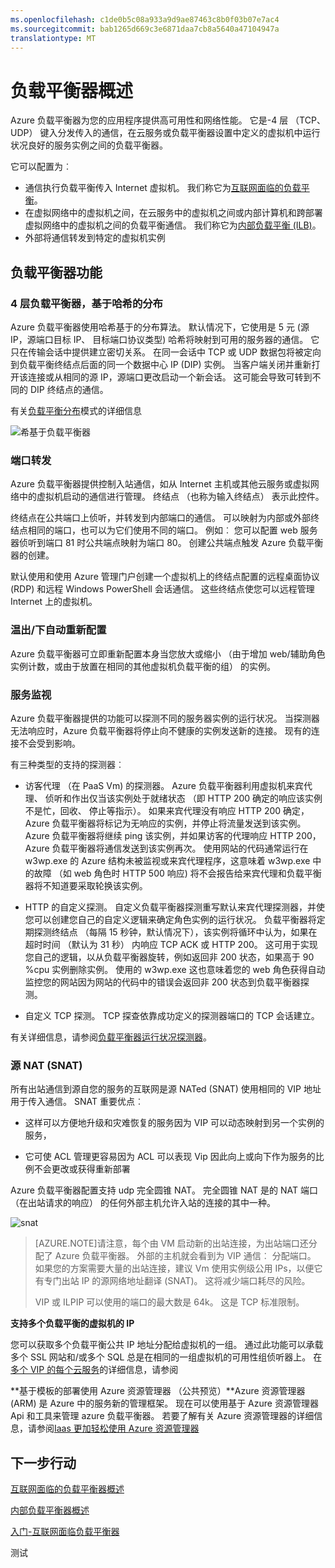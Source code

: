 ```yaml
---
ms.openlocfilehash: c1de0b5c08a933a9d9ae87463c8b0f03b07e7ac4
ms.sourcegitcommit: bab1265d669c3e6871daa7cb8a5640a47104947a
translationtype: MT
---
```

<properties 
   pageTitle="Azure 负载平衡器概述 |Microsoft Azure"
   description="概述 Azure 负载平衡器的功能、 体系结构和实现。 它有助于了解如何负载平衡器工作原理，以及利用它的云"
   services="load-balancer"
   documentationCenter="na"
   authors="joaoma"
   manager="adinah"
   editor="tysonn" />
<tags 
   ms.service="load-balancer"
   ms.devlang="na"
   ms.topic="article"
   ms.tgt_pltfrm="na"
   ms.workload="infrastructure-services"
   ms.date="07/10/2015"
   ms.author="joaoma" />


# 负载平衡器概述 
Azure 负载平衡器为您的应用程序提供高可用性和网络性能。 它是-4 层 （TCP、 UDP） 键入分发传入的通信，在云服务或负载平衡器设置中定义的虚拟机中运行状况良好的服务实例之间的负载平衡器。
 
它可以配置为︰

- 通信执行负载平衡传入 Internet 虚拟机。 我们称它为[互联网面临的负载平衡](load-balancer-internet-overview.md)。
- 在虚拟网络中的虚拟机之间，在云服务中的虚拟机之间或内部计算机和跨部署虚拟网络中的虚拟机之间的负载平衡通信。 我们称它为[内部负载平衡 (ILB)](load-balancer-internal-overview.md)。
-   外部将通信转发到特定的虚拟机实例


## 负载平衡器功能

### 4 层负载平衡器，基于哈希的分布

Azure 负载平衡器使用哈希基于的分布算法。 默认情况下，它使用是 5 元 (源 IP，源端口目标 IP、 目标端口协议类型) 哈希将映射到可用的服务器的通信。 它只在传输会话中提供建立密切关系。 在同一会话中 TCP 或 UDP 数据包将被定向到负载平衡终结点后面的同一个数据中心 IP (DIP) 实例。 当客户端关闭并重新打开该连接或从相同的源 IP，源端口更改启动一个新会话。 这可能会导致可转到不同的 DIP 终结点的通信。


有关[负载平衡分布](load-balancer-distribution-mode.md)模式的详细信息

![希基于负载平衡器](./media/load-balancer-overview/load-balancer-distribution.png)

### 端口转发

Azure 负载平衡器提供控制入站通信，如从 Internet 主机或其他云服务或虚拟网络中的虚拟机启动的通信进行管理。 终结点 （也称为输入终结点） 表示此控件。

终结点在公共端口上侦听，并转发到内部端口的通信。  可以映射为内部或外部终结点相同的端口，也可以为它们使用不同的端口。 例如︰ 您可以配置 web 服务器侦听到端口 81 时公共端点映射为端口 80。 创建公共端点触发 Azure 负载平衡器的创建。

默认使用和使用 Azure 管理门户创建一个虚拟机上的终结点配置的远程桌面协议 (RDP) 和远程 Windows PowerShell 会话通信。 这些终结点使您可以远程管理 Internet 上的虚拟机。


### 温出/下自动重新配置

Azure 负载平衡器可立即重新配置本身当您放大或缩小 （由于增加 web/辅助角色实例计数，或由于放置在相同的其他虚拟机负载平衡的组） 的实例。


### 服务监视
Azure 负载平衡器提供的功能可以探测不同的服务器实例的运行状况。 当探测器无法响应时，Azure 负载平衡器将停止向不健康的实例发送新的连接。 现有的连接不会受到影响。 

有三种类型的支持的探测器︰
 
- 访客代理 （在 PaaS Vm) 的探测器。 Azure 负载平衡器利用虚拟机来宾代理、 侦听和作出仅当该实例处于就绪状态 （即 HTTP 200 确定的响应该实例不是忙，回收、 停止等指示）。 如果来宾代理没有响应 HTTP 200 确定，Azure 负载平衡器将标记为无响应的实例，并停止将流量发送到该实例。 Azure 负载平衡器将继续 ping 该实例，并如果访客的代理响应 HTTP 200，Azure 负载平衡器将通信发送到该实例再次。  使用网站的代码通常运行在 w3wp.exe 的 Azure 结构未被监视或来宾代理程序，这意味着 w3wp.exe 中的故障 （如 web 角色时 HTTP 500 响应) 将不会报告给来宾代理和负载平衡器将不知道要采取轮换该实例。

- HTTP 的自定义探测。 自定义负载平衡器探测重写默认来宾代理探测器，并使您可以创建您自己的自定义逻辑来确定角色实例的运行状况。  负载平衡器将定期探测终结点 （每隔 15 秒钟，默认情况下），该实例将循环中认为，如果在超时时间 （默认为 31 秒） 内响应 TCP ACK 或 HTTP 200。  这可用于实现您自己的逻辑，以从负载平衡器旋转，例如返回非 200 状态，如果高于 90 %cpu 实例删除实例。  使用的 w3wp.exe 这也意味着您的 web 角色获得自动监控您的网站因为网站的代码中的错误会返回非 200 状态到负载平衡器探测。  

- 自定义 TCP 探测。 TCP 探查依靠成功定义的探测器端口的 TCP 会话建立。

有关详细信息，请参阅[负载平衡器运行状况探测器](https://msdn.microsoft.com/library/azure/jj151530.aspx)。

### 源 NAT (SNAT)


所有出站通信到源自您的服务的互联网是源 NATed (SNAT) 使用相同的 VIP 地址用于传入通信。 SNAT 重要优点︰

- 这样可以方便地升级和灾难恢复的服务因为 VIP 可以动态映射到另一个实例的服务，

- 它可使 ACL 管理更容易因为 ACL 可以表现 Vip 因此向上或向下作为服务的比例不会更改或获得重新部署

Azure 负载平衡器配置支持 udp 完全圆锥 NAT。 完全圆锥 NAT 是的 NAT 端口 （在出站请求的响应） 的任何外部主机允许入站的连接的其中一种。

![snat](./media/load-balancer-overview/load-balancer-snat.png)


>[AZURE.NOTE]请注意，每个由 VM 启动新的出站连接，为出站端口还分配了 Azure 负载平衡器。 外部的主机就会看到为 VIP 通信︰ 分配端口。  如果您的方案需要大量的出站连接，建议 Vm 使用实例级公用 IPs，以便它有专门出站 IP 的源网络地址翻译 (SNAT)。 这将减少端口耗尽的风险。 
>
>VIP 或 ILPIP 可以使用的端口的最大数是 64k。 这是 TCP 标准限制。


**支持多个负载平衡的虚拟机的 IP**

您可以获取多个负载平衡公共 IP 地址分配给虚拟机的一组。 通过此功能可以承载多个 SSL 网站和/或多个 SQL 总是在相同的一组虚拟机的可用性组侦听器上。 在[多个 VIP 的每个云服务](load-balancer-multivip.md)的详细信息，请参阅

**基于模板的部署使用 Azure 资源管理器 （公共预览）**Azure 资源管理器 (ARM) 是 Azure 中的服务新的管理框架。 现在可以使用基于 Azure 资源管理器 Api 和工具来管理 azure 负载平衡器。 若要了解有关 Azure 资源管理器的详细信息，请参阅[Iaas 更加轻松使用 Azure 资源管理器](http://azure.microsoft.com/blog/2015/04/29/iaas-just-got-easier-again/)


## 下一步行动

[互联网面临的负载平衡器概述](load-balancer-internet-overview.md)

[内部负载平衡器概述](load-balancer-internal-overview.md)

[入门-互联网面临负载平衡器](load-balancer-internet-getstarted.md)
 

测试

